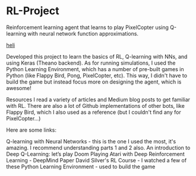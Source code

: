 # RL-Project

Reinforcement learning agent that learns to play PixelCopter using Q-learning with neural network function approximations.

[heli](https://user-images.githubusercontent.com/15787864/220655515-1d78eee3-9aba-4b96-878f-1ea826aa8ec5.gif)


Developed this project to learn the basics of RL, Q-learning with NNs, and using Keras (Theano backend). As for running simulations, I used the Python Learning Environment, which has a number of pre-built games in Python (like Flappy Bird, Pong, PixelCopter, etc). This way, I didn't have to build the game but instead focus more on designing the agent, which is awesome!

Resources
I read a variety of articles and Medium blog posts to get familiar with RL. There are also a lot of Github implementations of other bots, like Flappy Bird, which I also used as a reference (but I couldn't find any for PixelCopter...)

Here are some links:

Q-learning with Neural Networks - this is the one I used the most, it's amazing. I recommend understanding parts 1 and 2 also.
An introduction to Deep Q-Learning: let’s play Doom
Playing Atari with Deep Reinforcement Learning - DeepMind Paper
David Silver's RL Course - I watched a few of these
Python Learning Environment - used to build the game
